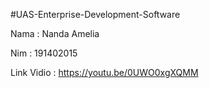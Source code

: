 #UAS-Enterprise-Development-Software

Nama : Nanda Amelia

Nim : 191402015

Link Vidio : https://youtu.be/0UWO0xgXQMM

